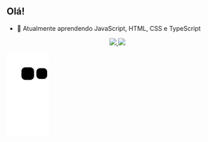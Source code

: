 ## Olá!

- 🌱 Atualmente aprendendo JavaScript, HTML, CSS e TypeScript

<div align="center">
  <a href="https://github.com/gQuaresmapaes">
  <img height="150em" src="https://github-readme-stats.vercel.app/api?username=gQuaresmapaes&show_icons=true&theme=dark&include_all_commits=true&count_private=true"/>
  <img height="150em" src="https://github-readme-stats.vercel.app/api/top-langs/?username=gQuaresmapaes&layout=compact&langs_count=7&theme=dark"/>
</div>

  ![snake gif](https://github.com/gQuaresmapaes/gQuaresmapaes/blob/output/github-contribution-grid-snake.svg)
